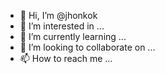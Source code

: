 - 👋 Hi, I’m @jhonkok
- 👀 I’m interested in ...
- 🌱 I’m currently learning ...
- 💞️ I’m looking to collaborate on ...
- 📫 How to reach me ...

<!---
jhonkok/jhonkok is a ✨ special ✨ repository because its `README.md` (this file) appears on your GitHub profile.
You can click the Preview link to take a look at your changes.
--->
